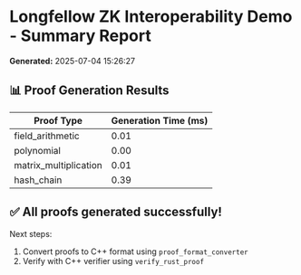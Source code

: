 # Longfellow ZK Interoperability Demo - Summary Report

**Generated:** 2025-07-04 15:26:27

## 📊 Proof Generation Results

| Proof Type | Generation Time (ms) |
|------------|--------------------|
| field_arithmetic | 0.01 |
| polynomial | 0.00 |
| matrix_multiplication | 0.01 |
| hash_chain | 0.39 |

## ✅ All proofs generated successfully!

Next steps:
1. Convert proofs to C++ format using `proof_format_converter`
2. Verify with C++ verifier using `verify_rust_proof`
